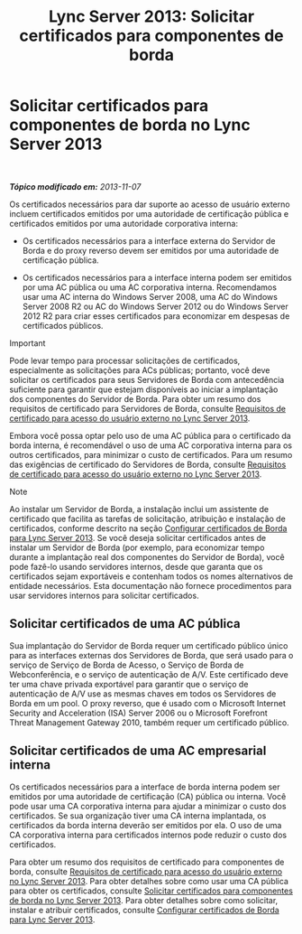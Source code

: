 ﻿---
title: 'Lync Server 2013: Solicitar certificados para componentes de borda'
TOCTitle: Solicitar certificados para componentes de borda
ms:assetid: 8c72b877-febc-428f-89dc-389e7a7ac849
ms:mtpsurl: https://technet.microsoft.com/pt-br/library/Gg398708(v=OCS.15)
ms:contentKeyID: 49307413
ms.date: 05/19/2016
mtps_version: v=OCS.15
ms.translationtype: HT
---

# Solicitar certificados para componentes de borda no Lync Server 2013

 

_**Tópico modificado em:** 2013-11-07_

Os certificados necessários para dar suporte ao acesso de usuário externo incluem certificados emitidos por uma autoridade de certificação pública e certificados emitidos por uma autoridade corporativa interna:

  - Os certificados necessários para a interface externa do Servidor de Borda e do proxy reverso devem ser emitidos por uma autoridade de certificação pública.

  - Os certificados necessários para a interface interna podem ser emitidos por uma AC pública ou uma AC corporativa interna. Recomendamos usar uma AC interna do Windows Server 2008, uma AC do Windows Server 2008 R2 ou AC do Windows Server 2012 ou do Windows Server 2012 R2 para criar esses certificados para economizar em despesas de certificados públicos.

> [!IMPORTANT]  
> Pode levar tempo para processar solicitações de certificados, especialmente as solicitações para ACs públicas; portanto, você deve solicitar os certificados para seus Servidores de Borda com antecedência suficiente para garantir que estejam disponíveis ao iniciar a implantação dos componentes do Servidor de Borda. Para obter um resumo dos requisitos de certificado para Servidores de Borda, consulte <a href="lync-server-2013-certificate-requirements-for-external-user-access.md">Requisitos de certificado para acesso do usuário externo no Lync Server 2013</a>.

Embora você possa optar pelo uso de uma AC pública para o certificado da borda interna, é recomendável o uso de uma AC corporativa interna para os outros certificados, para minimizar o custo de certificados. Para um resumo das exigências de certificado do Servidores de Borda, consulte [Requisitos de certificado para acesso do usuário externo no Lync Server 2013](lync-server-2013-certificate-requirements-for-external-user-access.md).

> [!NOTE]  
> Ao instalar um Servidor de Borda, a instalação inclui um assistente de certificado que facilita as tarefas de solicitação, atribuição e instalação de certificados, conforme descrito na seção <a href="lync-server-2013-set-up-edge-certificates.md">Configurar certificados de Borda para Lync Server 2013</a>. Se você deseja solicitar certificados antes de instalar um Servidor de Borda (por exemplo, para economizar tempo durante a implantação real dos componentes do Servidor de Borda), você pode fazê-lo usando servidores internos, desde que garanta que os certificados sejam exportáveis e contenham todos os nomes alternativos de entidade necessários. Esta documentação não fornece procedimentos para usar servidores internos para solicitar certificados.

## Solicitar certificados de uma AC pública

Sua implantação do Servidor de Borda requer um certificado público único para as interfaces externas dos Servidores de Borda, que será usado para o serviço de Serviço de Borda de Acesso, o Serviço de Borda de Webconferência, e o serviço de autenticação de A/V. Este certificado deve ter uma chave privada exportável para garantir que o serviço de autenticação de A/V use as mesmas chaves em todos os Servidores de Borda em um pool. O proxy reverso, que é usado com o Microsoft Internet Security and Acceleration (ISA) Server 2006 ou o Microsoft Forefront Threat Management Gateway 2010, também requer um certificado público.

## Solicitar certificados de uma AC empresarial interna

Os certificados necessários para a interface de borda interna podem ser emitidos por uma autoridade de certificação (CA) pública ou interna. Você pode usar uma CA corporativa interna para ajudar a minimizar o custo dos certificados. Se sua organização tiver uma CA interna implantada, os certificados da borda interna deverão ser emitidos por ela. O uso de uma CA corporativa interna para certificados internos pode reduzir o custo dos certificados.

Para obter um resumo dos requisitos de certificado para componentes de borda, consulte [Requisitos de certificado para acesso do usuário externo no Lync Server 2013](lync-server-2013-certificate-requirements-for-external-user-access.md). Para obter detalhes sobre como usar uma CA pública para obter os certificados, consulte [Solicitar certificados para componentes de borda no Lync Server 2013](lync-server-2013-request-certificates-for-edge-components.md). Para obter detalhes sobre como solicitar, instalar e atribuir certificados, consulte [Configurar certificados de Borda para Lync Server 2013](lync-server-2013-set-up-edge-certificates.md).

